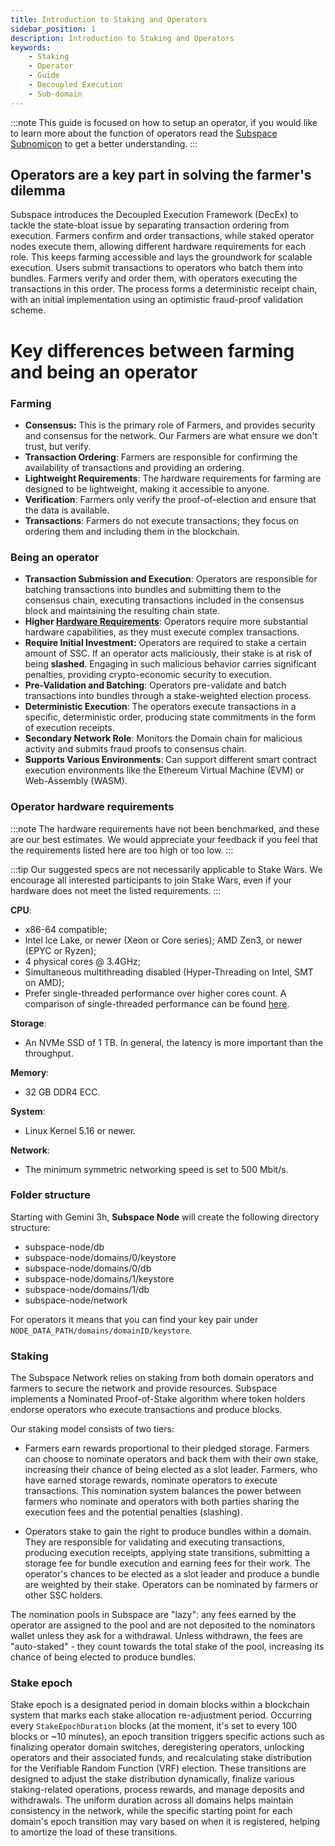 ```yaml
---
title: Introduction to Staking and Operators
sidebar_position: 1
description: Introduction to Staking and Operators
keywords:
    - Staking
    - Operator
    - Guide
    - Decoupled Execution
    - Sub-domain
---
```


:::note 
This guide is focused on how to setup an operator, if you would like to learn more about the function of operators read the [Subspace Subnomicon](https://subnomicon.subspace.network/docs/category/decoupled-execution) to get a better understanding.
:::

## Operators are a key part in solving the farmer's dilemma

Subspace introduces the Decoupled Execution Framework (DecEx) to tackle the state-bloat issue by separating transaction ordering from execution. Farmers confirm and order transactions, while staked operator nodes execute them, allowing different hardware requirements for each role. This keeps farming accessible and lays the groundwork for scalable execution. Users submit transactions to operators who batch them into bundles. Farmers verify and order them, with operators executing the transactions in this order. The process forms a deterministic receipt chain, with an initial implementation using an optimistic fraud-proof validation scheme. 

# Key differences between farming and being an operator

### Farming
- **Consensus:** This is the primary role of Farmers, and provides security and consensus for the network. Our Farmers are what ensure we don't trust, but verify.
- **Transaction Ordering**: Farmers are responsible for confirming the availability of transactions and providing an ordering.
- **Lightweight Requirements**: The hardware requirements for farming are designed to be lightweight, making it accessible to anyone.
- **Verification**: Farmers only verify the proof-of-election and ensure that the data is available.
- **Transactions**: Farmers do not execute transactions; they focus on ordering them and including them in the blockchain.

### Being an operator

- **Transaction Submission and Execution**: Operators are responsible for batching transactions into bundles and submitting them to the consensus chain, executing transactions included in the consensus block and maintaining the resulting chain state.
- **Higher [Hardware Requirements](#operator-hardware-requirements)**: Operators require more substantial hardware capabilities, as they must execute complex transactions.
- **Require Initial Investment:** Operators are required to stake a certain amount of SSC. If an operator acts maliciously, their stake is at risk of being **slashed**. Engaging in such malicious behavior carries significant penalties, providing crypto-economic security to execution.
- **Pre-Validation and Batching**: Operators pre-validate and batch transactions into bundles through a stake-weighted election process.
- **Deterministic Execution**: The operators execute transactions in a specific, deterministic order, producing state commitments in the form of execution receipts.
- **Secondary Network Role**: Monitors the Domain chain for malicious activity and submits fraud proofs to consensus chain.
- **Supports Various Environments**: Can support different smart contract execution environments like the Ethereum Virtual Machine (EVM) or Web-Assembly (WASM).


### Operator hardware requirements

:::note
The hardware requirements have not been benchmarked, and these are our best estimates. We would appreciate your feedback if you feel that the requirements listed here are too high or too low. 
:::

:::tip
Our suggested specs are not necessarily applicable to Stake Wars. We encourage all interested participants to join Stake Wars, even if your hardware does not meet the listed requirements. 
:::

**CPU**: 
- x86-64 compatible;
- Intel Ice Lake, or newer (Xeon or Core series); AMD Zen3, or newer (EPYC or Ryzen);
- 4 physical cores @ 3.4GHz;
- Simultaneous multithreading disabled (Hyper-Threading on Intel, SMT on AMD);
- Prefer single-threaded performance over higher cores count. A comparison of single-threaded performance can be found [here](https://www.cpubenchmark.net/singleThread.html).

**Storage**:
- An NVMe SSD of 1 TB. In general, the latency is more important than the throughput.

**Memory**:
- 32 GB DDR4 ECC.

**System**:
- Linux Kernel 5.16 or newer.

**Network**:
- The minimum symmetric networking speed is set to 500 Mbit/s.

### Folder structure

Starting with Gemini 3h, **Subspace Node** will create the following directory structure:

- subspace-node/db
- subspace-node/domains/0/keystore
- subspace-node/domains/0/db
- subspace-node/domains/1/keystore
- subspace-node/domains/1/db
- subspace-node/network

For operators it means that you can find your key pair under `NODE_DATA_PATH/domains/domainID/keystore`.

### Staking

The Subspace Network relies on staking from both domain operators and farmers to secure the network and provide resources. Subspace implements a Nominated Proof-of-Stake algorithm where token holders endorse operators who execute transactions and produce blocks.

Our staking model consists of two tiers:

- Farmers earn rewards proportional to their pledged storage. Farmers can choose to nominate operators and back them with their own stake, increasing their chance of being elected as a slot leader. Farmers, who have earned storage rewards, nominate operators to execute transactions. This nomination system balances the power between farmers who nominate and operators with both parties sharing the execution fees and the potential penalties (slashing). 

- Operators stake to gain the right to produce bundles within a domain. They are responsible for validating and executing transactions, producing execution receipts, applying state transitions, submitting a storage fee for bundle execution and earning fees for their work. The operator's chances to be elected as a slot leader and produce a bundle are weighted by their stake. Operators can be nominated by farmers or other SSC holders.

The nomination pools in Subspace are "lazy": any fees earned by the operator are assigned to the pool and are not deposited to the nominators wallet unless they ask for a withdrawal. Unless withdrawn, the fees are "auto-staked" - they count towards the total stake of the pool, increasing its chance of being elected to produce bundles.

### Stake epoch

Stake epoch is a designated period in domain blocks within a blockchain system that marks each stake allocation re-adjustment period. Occurring every `StakeEpochDuration` blocks (at the moment, it's set to every 100 blocks or ~10 minutes), an epoch transition triggers specific actions such as finalizing operator domain switches, deregistering operators, unlocking operators and their associated funds, and recalculating stake distribution for the Verifiable Random Function (VRF) election. These transitions are designed to adjust the stake distribution dynamically, finalize various staking-related operations, process rewards, and manage deposits and withdrawals. The uniform duration across all domains helps maintain consistency in the network, while the specific starting point for each domain's epoch transition may vary based on when it is registered, helping to amortize the load of these transitions.
